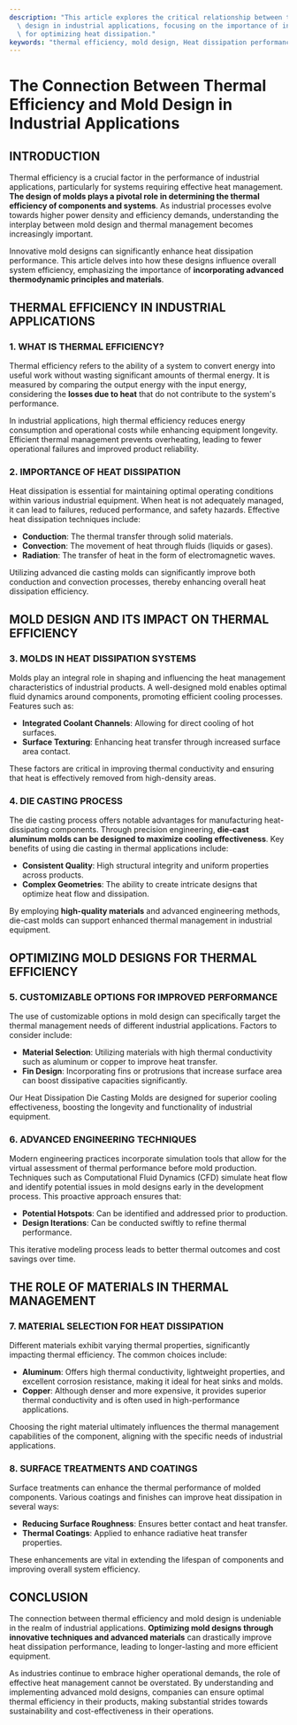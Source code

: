 ```yaml
---
description: "This article explores the critical relationship between thermal efficiency and mold\
  \ design in industrial applications, focusing on the importance of innovative design\
  \ for optimizing heat dissipation."
keywords: "thermal efficiency, mold design, Heat dissipation performance, Die casting process"
---
```

# The Connection Between Thermal Efficiency and Mold Design in Industrial Applications

## INTRODUCTION

Thermal efficiency is a crucial factor in the performance of industrial applications, particularly for systems requiring effective heat management. **The design of molds plays a pivotal role in determining the thermal efficiency of components and systems**. As industrial processes evolve towards higher power density and efficiency demands, understanding the interplay between mold design and thermal management becomes increasingly important.

Innovative mold designs can significantly enhance heat dissipation performance. This article delves into how these designs influence overall system efficiency, emphasizing the importance of **incorporating advanced thermodynamic principles and materials**.

## THERMAL EFFICIENCY IN INDUSTRIAL APPLICATIONS

### 1. WHAT IS THERMAL EFFICIENCY?

Thermal efficiency refers to the ability of a system to convert energy into useful work without wasting significant amounts of thermal energy. It is measured by comparing the output energy with the input energy, considering the **losses due to heat** that do not contribute to the system's performance.

In industrial applications, high thermal efficiency reduces energy consumption and operational costs while enhancing equipment longevity. Efficient thermal management prevents overheating, leading to fewer operational failures and improved product reliability.

### 2. IMPORTANCE OF HEAT DISSIPATION

Heat dissipation is essential for maintaining optimal operating conditions within various industrial equipment. When heat is not adequately managed, it can lead to failures, reduced performance, and safety hazards. Effective heat dissipation techniques include:

- **Conduction**: The thermal transfer through solid materials.
- **Convection**: The movement of heat through fluids (liquids or gases).
- **Radiation**: The transfer of heat in the form of electromagnetic waves.

Utilizing advanced die casting molds can significantly improve both conduction and convection processes, thereby enhancing overall heat dissipation efficiency.

## MOLD DESIGN AND ITS IMPACT ON THERMAL EFFICIENCY

### 3. MOLDS IN HEAT DISSIPATION SYSTEMS

Molds play an integral role in shaping and influencing the heat management characteristics of industrial products. A well-designed mold enables optimal fluid dynamics around components, promoting efficient cooling processes. Features such as:

- **Integrated Coolant Channels**: Allowing for direct cooling of hot surfaces.
- **Surface Texturing**: Enhancing heat transfer through increased surface area contact.

These factors are critical in improving thermal conductivity and ensuring that heat is effectively removed from high-density areas.

### 4. DIE CASTING PROCESS

The die casting process offers notable advantages for manufacturing heat-dissipating components. Through precision engineering, **die-cast aluminum molds can be designed to maximize cooling effectiveness**. Key benefits of using die casting in thermal applications include:

- **Consistent Quality**: High structural integrity and uniform properties across products.
- **Complex Geometries**: The ability to create intricate designs that optimize heat flow and dissipation.

By employing **high-quality materials** and advanced engineering methods, die-cast molds can support enhanced thermal management in industrial equipment.

## OPTIMIZING MOLD DESIGNS FOR THERMAL EFFICIENCY

### 5. CUSTOMIZABLE OPTIONS FOR IMPROVED PERFORMANCE

The use of customizable options in mold design can specifically target the thermal management needs of different industrial applications. Factors to consider include:

- **Material Selection**: Utilizing materials with high thermal conductivity such as aluminum or copper to improve heat transfer.
- **Fin Design**: Incorporating fins or protrusions that increase surface area can boost dissipative capacities significantly.

Our Heat Dissipation Die Casting Molds are designed for superior cooling effectiveness, boosting the longevity and functionality of industrial equipment. 

### 6. ADVANCED ENGINEERING TECHNIQUES

Modern engineering practices incorporate simulation tools that allow for the virtual assessment of thermal performance before mold production. Techniques such as Computational Fluid Dynamics (CFD) simulate heat flow and identify potential issues in mold designs early in the development process. This proactive approach ensures that:

- **Potential Hotspots**: Can be identified and addressed prior to production.
- **Design Iterations**: Can be conducted swiftly to refine thermal performance.

This iterative modeling process leads to better thermal outcomes and cost savings over time.

## THE ROLE OF MATERIALS IN THERMAL MANAGEMENT

### 7. MATERIAL SELECTION FOR HEAT DISSIPATION

Different materials exhibit varying thermal properties, significantly impacting thermal efficiency. The common choices include:

- **Aluminum**: Offers high thermal conductivity, lightweight properties, and excellent corrosion resistance, making it ideal for heat sinks and molds.
- **Copper**: Although denser and more expensive, it provides superior thermal conductivity and is often used in high-performance applications.

Choosing the right material ultimately influences the thermal management capabilities of the component, aligning with the specific needs of industrial applications.

### 8. SURFACE TREATMENTS AND COATINGS

Surface treatments can enhance the thermal performance of molded components. Various coatings and finishes can improve heat dissipation in several ways:

- **Reducing Surface Roughness**: Ensures better contact and heat transfer.
- **Thermal Coatings**: Applied to enhance radiative heat transfer properties.

These enhancements are vital in extending the lifespan of components and improving overall system efficiency.

## CONCLUSION

The connection between thermal efficiency and mold design is undeniable in the realm of industrial applications. **Optimizing mold designs through innovative techniques and advanced materials** can drastically improve heat dissipation performance, leading to longer-lasting and more efficient equipment. 

As industries continue to embrace higher operational demands, the role of effective heat management cannot be overstated. By understanding and implementing advanced mold designs, companies can ensure optimal thermal efficiency in their products, making substantial strides towards sustainability and cost-effectiveness in their operations.
